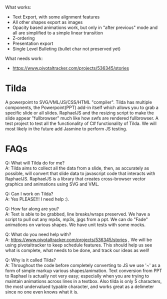 What works:
- Text Export, with some alignment features
- All other shapes export as images 
- Opacity based animations work, but only in "after previous" mode and all are simplified to a simple linear transition   
- Z-ordering  
- Presentation export  
- Single Level Bulleting (bullet char not preserved yet)  

What needs work:
- https://www.pivotaltracker.com/projects/536345/stories  

Tilda
=====

A powerpoint to SVG/VML/JS/CSS/HTML &quot;compiler&quot;. 
Tilda has multiple components, the Powerpoint(PPT) add-in itself which allows you to grab a specific slide or all slides. RaphaelJS and the resizing script to make the slide appear "fullbrowser" much like how swfs are rendered fullbrowser. A test project to test all the functionality of C# functionality of Tilda. We will most likely in the future add Jasmine to perform JS testing. 


FAQs
=====
Q: What will Tilda do for me?  
A: Tilda aims to collect all the data from a slide, then, as accurately as possible, will convert that slide data to javascript code that interacts with RaphaelJS. RaphaelJS is a library that creates cross-browser vector graphics and animations using SVG and VML. 

Q: Can I work on Tilda?  
A: Yes PLEASE!!! I need help :).

Q: How far along are you?  
A: Text is able to be grabbed, line breaks/wraps preserved. We have a script to pull out any mp4s, mp3s, jpgs from a ppt. We can do "Fade" animations on various shapes. We have unit tests with some mocks.

Q: What do you need help with?  
A: https://www.pivotaltracker.com/projects/536345/stories , We will be using pivotaltracker to keep schedule features. This should help us see what is complete, what needs to be done, and track our ideas as well!
  
Q: Why is it called Tilda?  
A: Throughout the code before completely converting to JS we use '~' as a form of simple markup various shapes/animation. Text conversion from PPT to Raphael is actually not very easy; especially when you are trying to maintain animations across lines in a textbox. Also tilda is only 5 characters, the most undervalued typable character, and works great as a delimeter since no one even knows what it is.

